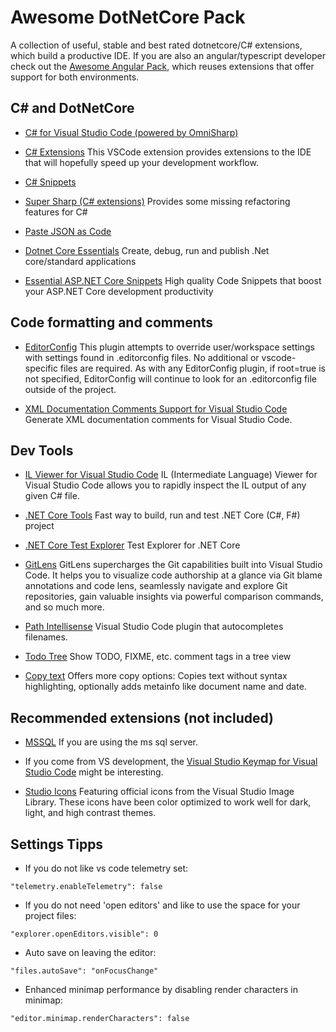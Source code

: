 # Awesome DotNetCore Pack

A collection of useful, stable and best rated dotnetcore/C# extensions, which build a productive IDE. If you are also an angular/typescript developer check out the [Awesome Angular Pack](https://marketplace.visualstudio.com/items?itemName=salbert.awesome-angular-pack), which reuses extensions that offer support for both environments.

## C# and DotNetCore

* [C# for Visual Studio Code (powered by OmniSharp)](https://marketplace.visualstudio.com/items?itemName=ms-vscode.csharp)

* [C# Extensions](https://marketplace.visualstudio.com/items?itemName=jchannon.csharpextensions)
  This VSCode extension provides extensions to the IDE that will hopefully speed up your development workflow.

* [C# Snippets](https://marketplace.visualstudio.com/items?itemName=jorgeserrano.vscode-csharp-snippets)

* [Super Sharp (C# extensions)](https://marketplace.visualstudio.com/items?itemName=craigthomas.supersharp)
  Provides some missing refactoring features for C#

* [Paste JSON as Code](https://marketplace.visualstudio.com/items?itemName=quicktype.quicktype)

* [Dotnet Core Essentials](https://marketplace.visualstudio.com/items?itemName=kishoreithadi.dotnet-core-essentials)
  Create, debug, run and publish .Net core/standard applications

* [Essential ASP.NET Core Snippets](https://marketplace.visualstudio.com/items?itemName=doggy8088.netcore-snippets)
  High quality Code Snippets that boost your ASP.NET Core development productivity

## Code formatting and comments

* [EditorConfig](https://marketplace.visualstudio.com/items?itemName=EditorConfig.EditorConfig)
  This plugin attempts to override user/workspace settings with settings found in .editorconfig files. No additional or vscode-specific files are required. As with any EditorConfig plugin, if root=true is not specified, EditorConfig will continue to look for an .editorconfig file outside of the project.

* [XML Documentation Comments Support for Visual Studio Code](https://marketplace.visualstudio.com/items?itemName=k--kato.docomment)
  Generate XML documentation comments for Visual Studio Code.

## Dev Tools

* [IL Viewer for Visual Studio Code](https://marketplace.visualstudio.com/items?itemName=josephwoodward.vscodeilviewer)
  IL (Intermediate Language) Viewer for Visual Studio Code allows you to rapidly inspect the IL output of any given C# file.

* [.NET Core Tools](https://marketplace.visualstudio.com/items?itemName=formulahendry.dotnet)
  Fast way to build, run and test .NET Core (C#, F#) project

* [.NET Core Test Explorer](https://marketplace.visualstudio.com/items?itemName=formulahendry.dotnet-test-explorer)
  Test Explorer for .NET Core

* [GitLens](https://marketplace.visualstudio.com/items?itemName=eamodio.gitlens)
  GitLens supercharges the Git capabilities built into Visual Studio Code. It helps you to visualize code authorship at a glance via Git blame annotations and code lens, seamlessly navigate and explore Git repositories, gain valuable insights via powerful comparison commands, and so much more.

* [Path Intellisense](https://marketplace.visualstudio.com/items?itemName=christian-kohler.path-intellisense)
  Visual Studio Code plugin that autocompletes filenames.

* [Todo Tree](https://marketplace.visualstudio.com/items?itemName=Gruntfuggly.todo-tree)
  Show TODO, FIXME, etc. comment tags in a tree view

* [Copy text](https://marketplace.visualstudio.com/items?itemName=salbert.copy-text)
  Offers more copy options: Copies text without syntax highlighting, optionally adds metainfo like document name and date.

## Recommended extensions (not included)

* [MSSQL](https://marketplace.visualstudio.com/items?itemName=ms-mssql.mssql)
  If you are using the ms sql server.

* If you come from VS development, the [Visual Studio Keymap for Visual Studio Code](https://marketplace.visualstudio.com/items?itemName=ms-vscode.vs-keybindings) might be interesting.

* [Studio Icons](https://marketplace.visualstudio.com/items?itemName=jtlowe.vscode-icon-theme)
  Featuring official icons from the Visual Studio Image Library. These icons have been color optimized to work well for dark, light, and high contrast themes.

## Settings Tipps

* If you do not like vs code telemetry set:

```
"telemetry.enableTelemetry": false
```

* If you do not need 'open editors' and like to use the space for your project files:

```
"explorer.openEditors.visible": 0
```

* Auto save on leaving the editor:

```
"files.autoSave": "onFocusChange"
```

* Enhanced minimap performance by disabling render characters in minimap:

```
"editor.minimap.renderCharacters": false
```

